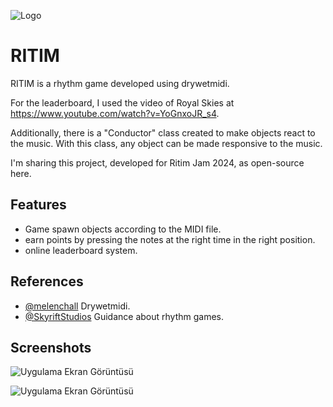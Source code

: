 
![Logo](https://img.itch.zone/aW1nLzE1MDY5NTQxLnBuZw==/original/G1659g.png)

    
# RITIM

RITIM is a rhythm game developed using drywetmidi. 

For the leaderboard, I used the video of Royal Skies at https://www.youtube.com/watch?v=YoGnxoJR_s4.

Additionally, there is a "Conductor" class created to make objects react to the music. With this class, any object can be made responsive to the music.

I'm sharing this project, developed for Ritim Jam 2024, as open-source here.

## Features

- Game spawn objects according to the MIDI file.
- earn points by pressing the notes at the right time in the right position.
- online leaderboard system.

## References

- [@melenchall](https://github.com/melanchall) Drywetmidi.
- [@SkyriftStudios](https://www.youtube.com/@SkyriftStudios) Guidance about rhythm games.

  
## Screenshots

![Uygulama Ekran Görüntüsü](https://img.itch.zone/aW1hZ2UvMjUzMzY2Mi8xNTA2OTUyMi5wbmc=/347x500/v%2BdFpk.png)

![Uygulama Ekran Görüntüsü](https://img.itch.zone/aW1hZ2UvMjUzMzY2Mi8xNTA2OTUyMy5wbmc=/347x500/AeL2NX.png)

  
